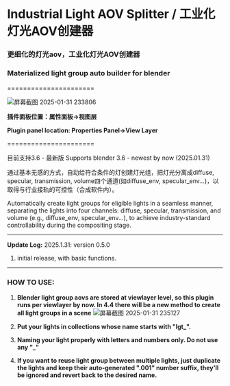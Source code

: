 # Industrial Light AOV Splitter / 工业化灯光AOV创建器

### 更细化的灯光aov，工业化灯光AOV创建器

### Materialized light group auto builder for blender
======================

![屏幕截图 2025-01-31 233806](https://github.com/user-attachments/assets/39c8bdc9-a9c3-46f8-bbdf-9fe23bd8cf6a)

**插件面板位置：属性面板→视图层**

**Plugin panel location: Properties Panel→View Layer**

======================

目前支持3.6 - 最新版 Supports blender 3.6 - newest by now (2025.01.31)

通过基本无感的方式，自动给符合条件的灯创建灯光组，把灯光分离成diffuse, specular, transmission, volume四个通道(如diffuse_env, specular_env...)，以取得与行业接轨的可控性（合成软件内）。

Automatically create light groups for eligible lights in a seamless manner, separating the lights into four channels: diffuse, specular, transmission, and volume (e.g., diffuse_env, specular_env...), to achieve industry-standard controllability during the compositing stage.

---
**Update Log:**
2025.1.31: version 0.5.0

1. initial release, with basic functions.

---

### HOW TO USE:

1. **Blender light group aovs are stored at viewlayer level, so this plugin runs per viewlayer by now. In 4.4 there will be a new method to create all light groups in a scene**
![屏幕截图 2025-01-31 235127](https://github.com/user-attachments/assets/195364a8-76fe-4985-9933-1f84b849efd5)

3. **Put your lights in collections whose name starts with "lgt_".**
4. **Naming your light properly with letters and numbers only. Do not use any "_"**
5. **If you want to reuse light group between multiple lights, just duplicate the lights and keep their auto-generated ".001" number suffix, they'll be ignored and revert back to the desired name.**
